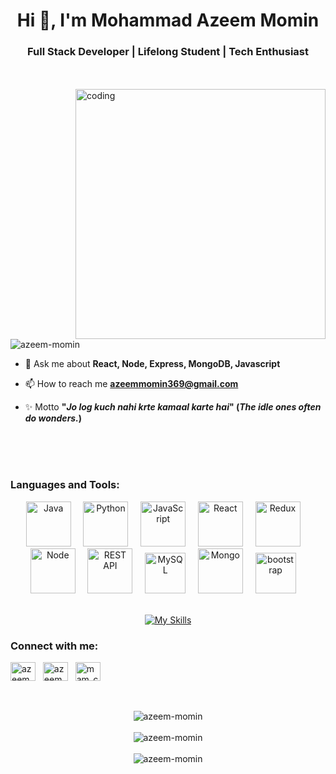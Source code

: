 
<h1 align="center">Hi 👋, I'm Mohammad Azeem Momin</h1>
<h3 align="center">Full Stack Developer | Lifelong Student | Tech Enthusiast</h3>

<br/><br/>
<img align="right" alt="coding" width="400" src="https://camo.githubusercontent.com/130ffc354b6ee3c8c9e506276e598bf4e19ea7950df203dacf6aeee4fc543a50/68747470733a2f2f616e616c7974696373696e6469616d61672e636f6d2f77702d636f6e74656e742f75706c6f6164732f323031382f31322f646576656c6f7065722d6472696262626c652e676966">


<p align="left"> <img src="https://komarev.com/ghpvc/?username=azeem-momin&label=Profile%20views&color=0e75b6&style=flat" alt="azeem-momin" /> </p>

- 💬 Ask me about **React, Node, Express, MongoDB, Javascript**

- 📫 How to reach me **azeemmomin369@gmail.com**

- ✨ Motto **"*Jo log kuch nahi krte kamaal karte hai*" (*The idle ones often do wonders.*)**

<br/><br/><br/>


<h3 align="left">Languages and Tools:</h3>
<div align="center">
  <img src="https://techstack-generator.vercel.app/java-icon.svg" alt="Java" width="72" height="72" />
  &nbsp;&nbsp;&nbsp;
  <img src="https://techstack-generator.vercel.app/python-icon.svg" alt="Python" width="72" height="72" />
  &nbsp;&nbsp;&nbsp;
  <img src="https://techstack-generator.vercel.app/js-icon.svg" alt="JavaScript" width="72" height="72" />
  &nbsp;&nbsp;&nbsp;
  <img src="https://techstack-generator.vercel.app/react-icon.svg" alt="React" width="72" height="72" />
  &nbsp;&nbsp;&nbsp;
  <!-- <img src="https://techstack-generator.vercel.app/ts-icon.svg" alt="TypeScript" width="72" height="72" /> -->
  <img src="https://techstack-generator.vercel.app/redux-icon.svg" alt="Redux" width="72" height="72" />
  &nbsp;&nbsp;&nbsp;
  <img src="https://user-images.githubusercontent.com/74038190/212257460-738ff738-247f-4445-a718-cdd0ca76e2db.gif" alt="Node" width="72" height="72" />
  &nbsp;&nbsp;&nbsp;
  <img src="https://techstack-generator.vercel.app/restapi-icon.svg" alt="REST API" width="72" height="72" />
  &nbsp;&nbsp;&nbsp;
  <img src="https://techstack-generator.vercel.app/mysql-icon.svg" alt="MySQL" width="65" height="65" />
  &nbsp;&nbsp;&nbsp;
  <img src="https://miro.medium.com/v2/resize:fit:1200/0*GTTsEc-bsWoqcOoM.gif" alt="Mongo" width="72" height="72" />
  &nbsp;&nbsp;&nbsp;
<!--   <img src="https://media.lordicon.com/icons/wired/gradient/1321-html-5-code-language.gif" alt="HTML" width="72" height="52" />
  &nbsp;&nbsp;&nbsp;
  <img src="https://media.tenor.com/80QPiB4JMLMAAAAM/logo.gif" alt="CSS" width="72" height="52" />
  &nbsp;&nbsp;&nbsp; -->
   <img src="https://blogs.purecode.ai/blogs/wp-content/uploads/2023/12/giphy-6.gif" alt="bootstrap" width="65" height="65" />
  &nbsp;&nbsp;&nbsp;
  <br/><br/>
<!--   <img src="https://miro.medium.com/v2/resize:fit:960/1*sOWIyC1rjrWSUdIS1KvyHw.gif" alt="JavaScript Animated" width="72" height="52"/>
  &nbsp;&nbsp;&nbsp;
  <img src="https://media.licdn.com/dms/image/D4E12AQEBg943ptCYpg/article-cover_image-shrink_720_1280/0/1686391647921?e=2147483647&v=beta&t=sTfwUvcIfW7Fuby7hMluDfuRJK3HfYMMWc2SyZR7-GA" alt="express" width="72" height="52" />
   &nbsp;&nbsp;&nbsp; -->


 [![My Skills](https://skillicons.dev/icons?i=html,css,express,git,github,postman)](https://skillicons.dev)

  
</div>



<h3 align="left">Connect with me:</h3>
<p align="left">
<a href="https://twitter.com/azeemmomin9" target="blank"><img align="center" src="https://raw.githubusercontent.com/rahuldkjain/github-profile-readme-generator/master/src/images/icons/Social/twitter.svg" alt="azeemmomin9" height="30" width="40" /></a>
  &nbsp;
<a href="https://linkedin.com/in/azeem momin" target="blank"><img align="center" src="https://raw.githubusercontent.com/rahuldkjain/github-profile-readme-generator/master/src/images/icons/Social/linked-in-alt.svg" alt="azeem momin" height="30" width="40" /></a>
  &nbsp;
<a href="https://www.leetcode.com/mam_coder" target="blank"><img align="center" src="https://raw.githubusercontent.com/rahuldkjain/github-profile-readme-generator/master/src/images/icons/Social/leet-code.svg" alt="mam_coder" height="30" width="40" /></a>
  &nbsp;
</p>
<br/><br/>


<div align="center">
  <img src="https://github-readme-stats.vercel.app/api/top-langs?username=azeem-momin&show_icons=true&locale=en&layout=compact" alt="azeem-momin" />
</div>

<br/>

<div align="center">
  <img src="https://github-readme-stats.vercel.app/api?username=azeem-momin&show_icons=true&locale=en" alt="azeem-momin" />
</div>

<br/>

<div align="center">
  <img src="https://github-readme-streak-stats.herokuapp.com/?user=azeem-momin&" alt="azeem-momin" />
</div>

